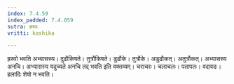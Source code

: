 ```yaml
---
index: 7.4.59
index_padded: 7.4.059
sutra: ह्रस्वः
vritti: kashika

---
```

ह्रस्वो भवति अभ्यासस्य। दुढौकिषते। तुत्रौकिषते। डुढौके। तुत्रौके। अडुढौकत्। अतुत्रौकत्। अभ्यासस्य अनचि। अभ्यासस्य यदुच्यते अनचि तद् भवति इति वक्तव्यम्। चराचरः। चलाचलः। पतापतः। वदावदः। हलादिः शेषो न भवति।